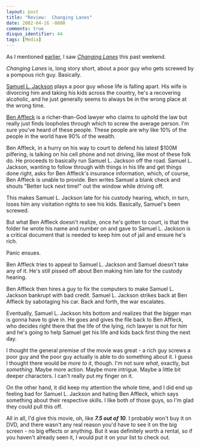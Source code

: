 ```yaml
---
layout: post
title: "Review:  Changing Lanes"
date: 2002-04-16 -0800
comments: true
disqus_identifier: 44
tags: [Media]
---
```

As I mentioned
[earlier](/archive/2002/04/15/do-not-taunt-happy-fun-ball.aspx), I saw
*[Changing Lanes](http://us.imdb.com/Title?0264472)* this past weekend.
 
 *Changing Lanes* is, long story short, about a poor guy who gets
screwed by a pompous rich guy. Basically.
 
 [Samuel L. Jackson](http://us.imdb.com/Name?Jackson,+Samuel+L.) plays a
poor guy whose life is falling apart. His wife is divorcing him and
taking his kids across the country, he's a recovering alcoholic, and he
just generally seems to always be in the wrong place at the wrong time.
 
 [Ben Affleck](http://us.imdb.com/Name?Affleck,+Ben) is a
richer-than-God lawyer who claims to uphold the law but really just
finds loopholes through which to screw the average person. I'm sure
you've heard of these people. These people are why like 10% of the
people in the world have 90% of the wealth.
 
 Ben Affleck, in a hurry on his way to court to defend his latest \$100M
pilfering, is talking on his cell phone and not driving, like most of
these folk do. He proceeds to basically run Samuel L. Jackson off the
road. Samuel L. Jackson, wanting to follow through with things in his
life and get things done right, asks for Ben Affleck's insurance
information, which, of course, Ben Affleck is unable to provide. Ben
writes Samuel a blank check and shouts "Better luck next time!" out the
window while driving off.
 
 This makes Samuel L. Jackson late for his custody hearing, which, in
turn, loses him any visitation rights to see his kids. Basically,
Samuel's been screwed.
 
 But what Ben Affleck doesn't realize, once he's gotten to court, is
that the folder he wrote his name and number on and gave to Samuel L.
Jackson is a critical document that is needed to keep him out of jail
and ensure he's rich.
 
 Panic ensues.
 
 Ben Affleck tries to appeal to Samuel L. Jackson and Samuel doesn't
take any of it. He's still pissed off about Ben making him late for the
custody hearing.
 
 Ben Affleck then hires a guy to fix the computers to make Samuel L.
Jackson bankrupt with bad credit. Samuel L. Jackson strikes back at Ben
Affleck by sabotaging his car. Back and forth, the war escalates.
 
 Eventually, Samuel L. Jackson hits bottom and realizes that the bigger
man is gonna have to give in. He goes and gives the file back to Ben
Affleck, who decides right there that the life of the lying, rich lawyer
is not for him and he's going to help Samuel get his life and kids back
first thing the next day.
 
 I thought the general premise of the movie was great - a rich guy
screws a poor guy and the poor guy actually is able to do something
about it. I guess I thought there would be *more to it*, though. I'm not
sure *what*, exactly, but *something*. Maybe more action. Maybe more
intrigue. Maybe a little bit deeper characters. I can't really put my
finger on it.
 
 On the other hand, it did keep my attention the whole time, and I did
end up feeling bad for Samuel L. Jackson and hating Ben Affleck, which
says something about their respective skills. I like both of those guys,
so I'm glad they could pull this off.
 
 All in all, I'd give this movie, oh, like ***7.5 out of 10***. I
probably won't buy it on DVD, and there wasn't any real reason you'd
have to see it on the big screen - no big effects or anything. But it
was definitely worth a rental, so if you haven't already seen it, I
would put it on your list to check out.

